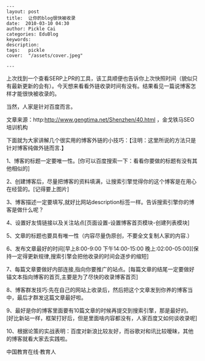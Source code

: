 
    ---
    layout: post  
    title:  让你的blog很快被收录  
    date:  2010-03-10 04:30  
    author: Pickle Cai  
    categories: EduBlog  
    keywords: 
    description:   
    tags:	pickle   
    cover:  "/assets/cover.jpeg"  

    ---  
    
上次找到一个查看SERP上PR的工具，该工具顺便也告诉你上次快照时间（貌似只有最新更新的会有）。今天想来看看外链收录时间有没有。结果看见一篇说博客怎样才能很快被收录的。



当然，人家是针对百度而言。



文章来源：http:http://www.gengtima.net/Shenzhen/40.html ，金戈铁马SEO培训机构



 



下面就为大家讲解几个很实用的博客外链的小技巧：【注明：这里所说的方法只是针对博客纯做外链而言.】



  1、博客的标题一定要唯一性。[你可以百度搜索一下：看看你要做的标题有没有其他相似的]



  2、创建博客后，尽量把博客的资料填满，让搜索引擎觉得你的这个博客是在用心在经营的。[记得要上图片]



  3、博客描述一定要填写,就好比网站description标签一样。告诉搜索引擎你的博客是做什么呢？



  4、设置好友情链接以及关注站点[页面设置-设置博客首页模块-创建列表模块]



  5、文章的标题也要具有唯一性（内容尽量伪原创，不要全文复制人家的内容.）



  6、发布文章最好的时间[早上8:00-9:00 下午14:00-15:00 晚上:02:00-05:00][保持一定得更新规律,搜索引擎会把他收录的时间会逐步的缩短]



7、每篇文章要做好内部连接,指向你要推广的站点。[每篇文章的结尾一定要做好锚文本指向博客的首页,主要是为了尽快的收录博客首页]



  8、博客群发技巧:先在自己的网站上收录后，然后把这个文章发到你养的博客当中，最后才群发这篇文章最好啦。



  9、最好是你的博客里面要有10篇文章的时候再提交到搜索引擎，那是最好的。[好比新站一样，框架打好后，但是里面啥内容都没有，人家百度又如何谈收录呢]



  10、根据论策的实战表明：百度对新浪比较友好，而谷歌对和讯比较暧昧，其他的博客就看大家去实践啦。



		    
 中国教育在线·教育人

